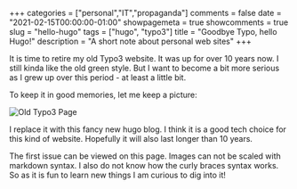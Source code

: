 +++
categories = ["personal","IT","propaganda"]
comments = false
date = "2021-02-15T00:00:00-01:00"
showpagemeta = true
showcomments = true
slug = "hello-hugo"
tags = ["hugo", "typo3"]
title = "Goodbye Typo, hello Hugo!"
description = "A short note about personal web sites"
+++

It is time to retire my old Typo3 website. It was up for over 10 years now.
I still kinda like the old green style. But I want to become a bit more serious as I grew up over this period - at least a little bit.

To keep it in good memories, let me keep a picture:

![Old Typo3 Page](img/old_typo3_website_small.png)

I replace it with this fancy new hugo blog. I think it is a good tech choice for this kind of website. Hopefully it will also last longer than 10 years.

The first issue can be viewed on this page. Images can not be scaled with markdown syntax. I also do not know how the curly braces syntax works. So as it is fun to learn new things I am curious to dig into it!


